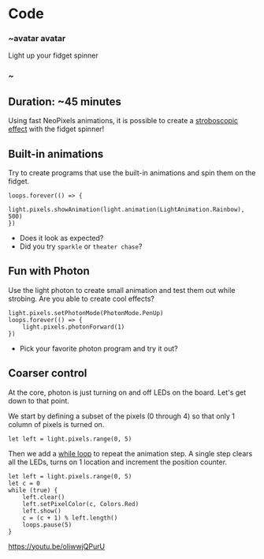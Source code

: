 # Code

### ~avatar avatar

Light up your fidget spinner

### ~

## Duration: ~45 minutes

Using fast NeoPixels animations, 
it is possible to create a [stroboscopic effect](https://en.wikipedia.org/wiki/Stroboscopic_effect) 
with the fidget spinner!

## Built-in animations

Try to create programs that use the built-in animations and spin them on the fidget.

```blocks
loops.forever(() => {
    light.pixels.showAnimation(light.animation(LightAnimation.Rainbow), 500)
})
```

* Does it look as expected?
* Did you try `sparkle` or `theater chase`? 

## Fun with Photon

Use the light photon to create small animation and test them out while strobing. 
Are you able to create cool effects?

```blocks
light.pixels.setPhotonMode(PhotonMode.PenUp)
loops.forever(() => {
    light.pixels.photonForward(1)
})
```

* Pick your favorite photon program and try it out?

## Coarser control

At the core, photon is just turning on and off LEDs on the board. Let's get down to that point.

We start by defining a subset of the pixels (0 through 4) so that only 1 column of pixels is turned on.

```blocks
let left = light.pixels.range(0, 5)
```

Then we add a [while loop](/blocks/loops/while) to repeat the animation step.
A single step clears all the LEDs, turns on 1 location and increment the position counter.

```blocks
let left = light.pixels.range(0, 5)
let c = 0
while (true) {
    left.clear()
    left.setPixelColor(c, Colors.Red)
    left.show()
    c = (c + 1) % left.length()
    loops.pause(5)
}
```

https://youtu.be/oIiwwjQPurU